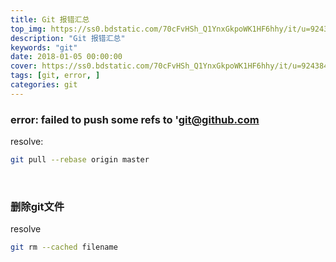 ```yaml
---
title: Git 报错汇总
top_img: https://ss0.bdstatic.com/70cFvHSh_Q1YnxGkpoWK1HF6hhy/it/u=924384885,4203827437&fm=26&gp=0.jpg
description: "Git 报错汇总"
keywords: "git"
date: 2018-01-05 00:00:00
cover: https://ss0.bdstatic.com/70cFvHSh_Q1YnxGkpoWK1HF6hhy/it/u=924384885,4203827437&fm=26&gp=0.jpg
tags: [git, error, ]
categories: git
---
```


### error: failed to push some refs to 'git@github.com

resolve: 
```bash
git pull --rebase origin master
```
  

<br/>

### 删除git文件

resolve
```bash
git rm --cached filename
```


